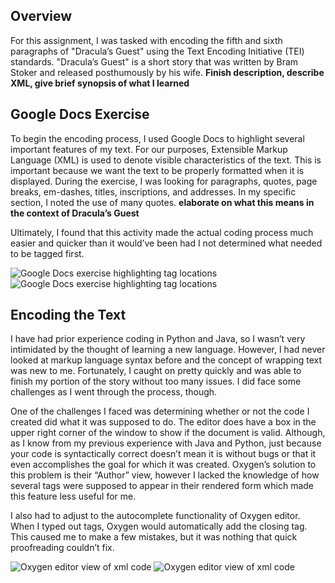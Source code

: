 ## Overview
For this assignment, I was tasked with encoding the fifth and sixth paragraphs of "Dracula’s Guest" using the Text Encoding Initiative (TEI) standards. "Dracula’s Guest" is a short story that was written by Bram Stoker and released posthumously by his wife. **Finish description, describe XML, give brief synopsis of what I learned**

## Google Docs Exercise
To begin the encoding process, I used Google Docs to highlight several important features of my text. For our purposes, Extensible Markup Language (XML) is used to denote visible characteristics of the text. This is important because we want the text to be properly formatted when it is displayed. During the exercise, I was looking for paragraphs, quotes, page breaks, em-dashes, titles, inscriptions, and addresses. In my specific section, I noted the use of many quotes. **elaborate on what this means in the context of Dracula’s Guest**

Ultimately, I found that this activity made the actual coding process much easier and quicker than it would’ve been had I not determined what needed to be tagged first.

![Google Docs exercise highlighting tag locations](https://toddmahood.com/images/oxygen_reflection/tei-google-docs-markup.png)
![Google Docs exercise highlighting tag locations](https://toddmahood.com/images/oxygen_reflection/tei-google-docs-markup-orig.png)

## Encoding the Text
I have had prior experience coding in Python and Java, so I wasn’t very intimidated by the thought of learning a new language. However, I had never looked at markup language syntax before and the concept of wrapping text was new to me. Fortunately, I caught on pretty quickly and was able to finish my portion of the story without too many issues. I did face some challenges as I went through the process, though.

One of the challenges I faced was determining whether or not the code I created did what it was supposed to do. The editor does have a box in the upper right corner of the window to show if the document is valid. Although, as I know from my previous experience with Java and Python, just because your code is syntactically correct doesn’t mean it is without bugs or that it even accomplishes the goal for which it was created. Oxygen’s solution to this problem is their “Author” view, however I lacked the knowledge of how several tags were supposed to appear in their rendered form which made this feature less useful for me. 

I also had to adjust to the autocomplete functionality of Oxygen editor. When I typed out tags, Oxygen would automatically add the closing tag. This caused me to make a few mistakes, but it was nothing that quick proofreading couldn’t fix.

![Oxygen editor view of xml code](https://toddmahood.com/images/oxygen_reflection/tei-oxygen-editor-view.png)
![Oxygen editor view of xml code](https://toddmahood.com/images/oxygen_reflection/tei-oxygen-editor-view-orig.png)


